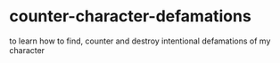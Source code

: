 # counter-character-defamations
to learn how to find, counter and destroy intentional defamations of my character
